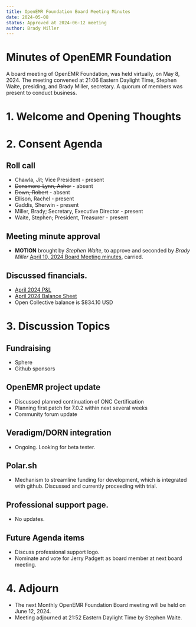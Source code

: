 ```yaml
---
title: OpenEMR Foundation Board Meeting Minutes
date: 2024-05-08
status: Approved at 2024-06-12 meeting
author: Brady Miller
---
```


# Minutes of OpenEMR Foundation

A board meeting of OpenEMR Foundation, was held virtually, on May 8, 2024. The meeting convened at 21:06 Eastern Daylight Time, Stephen Waite, presiding, and Brady Miller, secretary. A quorum of members was present to conduct business.

# 1. Welcome and Opening Thoughts

# 2. Consent Agenda
## Roll call
  - Chawla, Jit; Vice President - present
  - ~~Densmore-Lynn, Asher~~ - absent
  - ~~Down, Robert~~ - absent
  - Ellison, Rachel - present
  - Gaddis, Sherwin - present
  - Miller, Brady; Secretary, Executive Director - present
  - Waite, Stephen; President, Treasurer - present
## Meeting minute approval
  - **MOTION** brought by _Stephen Waite_, to approve and seconded by _Brady Miller_ [April 10, 2024 Board Meeting minutes](https://github.com/openemr/foundation-minutes/blob/master/2024-04-10-Board.md), carried.

## Discussed financials.
  - [April 2024 P&L](https://community.open-emr.org/uploads/short-url/dNgB6QQO6DY9JV3kJhGF9WK4Jwj.pdf)
  - [April 2024 Balance Sheet](https://community.open-emr.org/uploads/short-url/9QdImMM4HTZSfG8Gz5KWDMjlYao.pdf)
  - Open Collective balance is $834.10 USD

# 3. Discussion Topics

## Fundraising
  - Sphere
  - Github sponsors

## OpenEMR project update
  - Discussed planned continuation of ONC Certification
  - Planning first patch for 7.0.2 within next several weeks
  - Community forum update

## Veradigm/DORN integration
  - Ongoing. Looking for beta tester.

## Polar.sh
  - Mechanism to streamline funding for development, which is integrated with github. Discussed and currently proceeding with trial.

## Professional support page.
  - No updates.

## Future Agenda items
  - Discuss professional support logo.
  - Nominate and vote for Jerry Padgett as board member at next board meeting.
  
# 4. Adjourn
  - The next Monthly OpenEMR Foundation Board meeting will be held on June 12, 2024.
  - Meeting adjourned at 21:52 Eastern Daylight Time by Stephen Waite.
